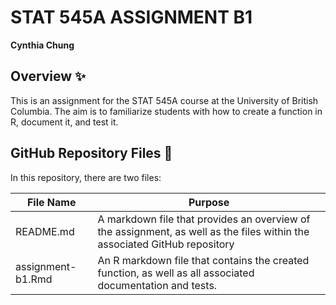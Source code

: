 # STAT 545A ASSIGNMENT B1
**Cynthia Chung**

## Overview ✨
This is an assignment for the STAT 545A course at the University of British Columbia. The aim is to familiarize students with how to create a function in R, document it, and test it.

## GitHub Repository Files 💌
In this repository, there are two files:

File Name | Purpose
----------|---------
README.md | A markdown file that provides an overview of the assignment, as well as the files within the associated GitHub repository
assignment-b1.Rmd | An R markdown file that contains the created function, as well as all associated documentation and tests.
